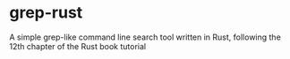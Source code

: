 # grep-rust
A simple grep-like command line search tool written in Rust, following the 12th chapter of the Rust book tutorial
